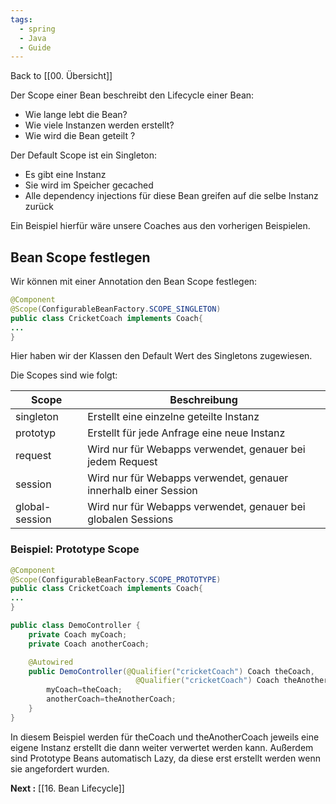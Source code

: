 ```yaml
---
tags:
  - spring
  - Java
  - Guide
---
```

Back to [[00. Übersicht]]

Der Scope einer Bean beschreibt den Lifecycle einer Bean:
- Wie lange lebt die Bean?
- Wie viele Instanzen werden erstellt?
- Wie wird die Bean geteilt ?

Der Default Scope ist ein Singleton:
- Es gibt eine Instanz
- Sie wird im Speicher gecached
- Alle dependency injections für diese Bean greifen auf die selbe Instanz zurück

Ein Beispiel hierfür wäre unsere Coaches aus den vorherigen Beispielen.

## Bean Scope festlegen

Wir können mit einer Annotation den Bean Scope festlegen:

```java
@Component
@Scope(ConfigurableBeanFactory.SCOPE_SINGLETON)
public class CricketCoach implements Coach{
...
}
```

Hier haben wir der Klassen den Default Wert des Singletons zugewiesen.

Die Scopes sind wie folgt:

|Scope|Beschreibung|
|---|---|
|singleton|Erstellt eine einzelne geteilte Instanz|
|prototyp|Erstellt für jede Anfrage eine neue Instanz|
|request|Wird nur für Webapps verwendet, genauer bei jedem Request|
|session|Wird nur für Webapps verwendet, genauer innerhalb einer Session|
|global-session|Wird nur für Webapps verwendet, genauer bei globalen Sessions|

### Beispiel: Prototype Scope

```java
@Component
@Scope(ConfigurableBeanFactory.SCOPE_PROTOTYPE)
public class CricketCoach implements Coach{
...
}
```

```java
public class DemoController {
	private Coach myCoach;
	private Coach anotherCoach;

	@Autowired
	public DemoController(@Qualifier("cricketCoach") Coach theCoach,
							@Qualifier("cricketCoach") Coach theAnotherCoach ){
		myCoach=theCoach;
		anotherCoach=theAnotherCoach;
	}
}
```

In diesem Beispiel werden für theCoach und theAnotherCoach jeweils eine eigene Instanz erstellt die dann weiter verwertet werden kann.
Außerdem sind Prototype Beans automatisch Lazy, da diese erst erstellt werden wenn sie angefordert wurden.

**Next :** [[16. Bean Lifecycle]]